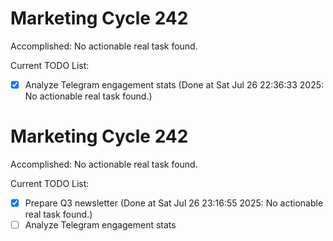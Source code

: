 # Marketing Cycle 242

Accomplished: No actionable real task found.

Current TODO List:

- [x] Analyze Telegram engagement stats  (Done at Sat Jul 26 22:36:33 2025: No actionable real task found.)

# Marketing Cycle 242

Accomplished: No actionable real task found.

Current TODO List:

- [x] Prepare Q3 newsletter  (Done at Sat Jul 26 23:16:55 2025: No actionable real task found.)
- [ ] Analyze Telegram engagement stats